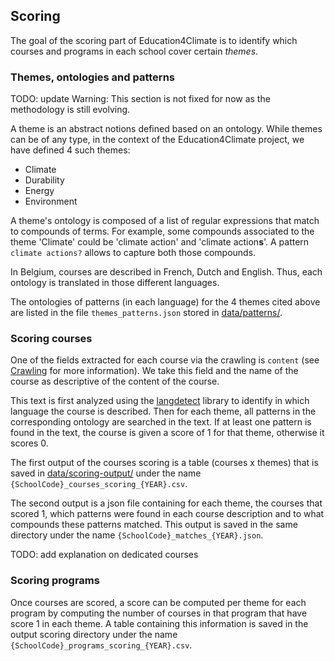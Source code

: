 ## Scoring

The goal of the scoring part of Education4Climate is to identify which courses and programs in each school
cover certain *themes*.

### Themes, ontologies and patterns

TODO: update
Warning: This section is not fixed for now as the methodology is still evolving.

A theme is an abstract notions defined based on an ontology.
While themes can be of any type, in the context of the Education4Climate project, we have defined
4 such themes:
- Climate
- Durability
- Energy
- Environment

A theme's ontology is composed of a list of regular expressions that match to compounds of terms. 
For example, some compounds associated to the theme 'Climate' could be 'climate action' and 'climate action**s**'.
A pattern ```climate actions?``` allows to capture both those compounds.

In Belgium, courses are described in French, Dutch and English. Thus, each
ontology is translated in those different languages.

The ontologies of patterns (in each language) for the 4 themes cited above are listed in the file 
```themes_patterns.json``` stored in [data/patterns/](../../data/patterns).

### Scoring courses

One of the fields extracted for each course via the crawling is ```content``` (see [Crawling](../crawl/README.md)
for more information). We take this field and the name of the course as descriptive of the content of the course.

This text is first analyzed using the [langdetect](https://pypi.org/project/langdetect/) library 
to identify in which language the course is described. Then for each theme, 
all patterns in the corresponding ontology are searched in the text. If at least one pattern is found in the text,
the course is given a score of 1 for that theme, otherwise it scores 0.

The first output of the courses scoring is a table (courses x themes) that is saved in
[data/scoring-output/](../../data/scoring-output) under the name ```{SchoolCode}_courses_scoring_{YEAR}.csv```.

The second output is a json file containing for each theme, the courses that scored 1, which patterns 
were found in each course description and to what compounds these patterns matched.
This output is saved in the same directory under the name ```{SchoolCode}_matches_{YEAR}.json```.

TODO: add explanation on dedicated courses

### Scoring programs

Once courses are scored, a score can be computed per theme for each program by computing the number of 
courses in that program that have score 1 in each theme.
A table containing this information is saved in the output scoring directory under the name 
```{SchoolCode}_programs_scoring_{YEAR}.csv```.
